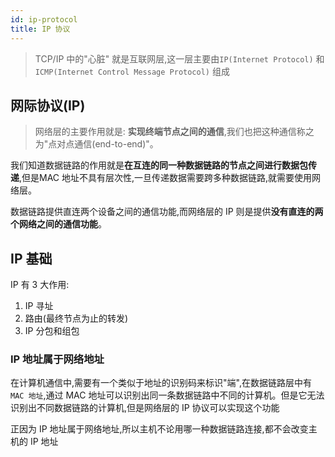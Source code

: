 ```yaml
---
id: ip-protocol
title: IP 协议
---
```


> TCP/IP 中的"心脏" 就是互联网层,这一层主要由`IP(Internet Protocol)` 和 `ICMP(Internet Control Message Protocol)` 组成

## 网际协议(IP)

> 网络层的主要作用就是: **实现终端节点之间的通信**,我们也把这种通信称之为"点对点通信(end-to-end)"。

我们知道数据链路的作用就是**在互连的同一种数据链路的节点之间进行数据包传递**,但是MAC 地址不具有层次性,一旦传递数据需要跨多种数据链路,就需要使用网络层。

数据链路提供直连两个设备之间的通信功能,而网络层的 IP 则是提供**没有直连的两个网络之间的通信功能**。

## IP 基础

IP 有 3 大作用:

1. IP 寻址
2. 路由(最终节点为止的转发)
3. IP 分包和组包

### IP 地址属于网络地址

在计算机通信中,需要有一个类似于地址的识别码来标识"端",在数据链路层中有 `MAC 地址`,通过 MAC 地址可以识别出同一条数据链路中不同的计算机。但是它无法识别出不同数据链路的计算机,但是网络层的 IP 协议可以实现这个功能

正因为 IP 地址属于网络地址,所以主机不论用哪一种数据链路连接,都不会改变主机的 IP 地址
